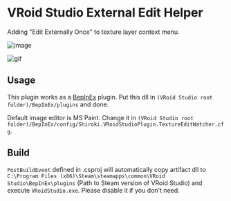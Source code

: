 # VRoid Studio External Edit Helper

Adding "Edit Externally Once" to texture layer context menu.

![image](https://user-images.githubusercontent.com/12044683/111904245-e35e7f00-8a80-11eb-9353-74d7258cbcc1.png)

![gif](https://user-images.githubusercontent.com/12044683/111905437-95e51080-8a86-11eb-96dd-3715376ad3d1.gif)

## Usage

This plugin works as a [BepInEx](https://github.com/BepInEx/BepInEx) plugin. Put this dll in `(VRoid Studio root folder)/BepInEx/plugins` and done.

Default image editor is MS Paint. Change it in `(VRoid Studio root folder)/BepInEx/config/Shiroki.VRoidStudioPlugin.TextureEditWatcher.cfg`.

## Build

`PostBuildEvent` defined in .csproj will automatically copy artifact dll to `C:\Program Files (x86)\Steam\steamapps\common\VRoid Studio\BepInEx\plugins` (Path to Steam version of VRoid Studio) and execute `VRoidStudio.exe`. Please disable it if you don't need.
